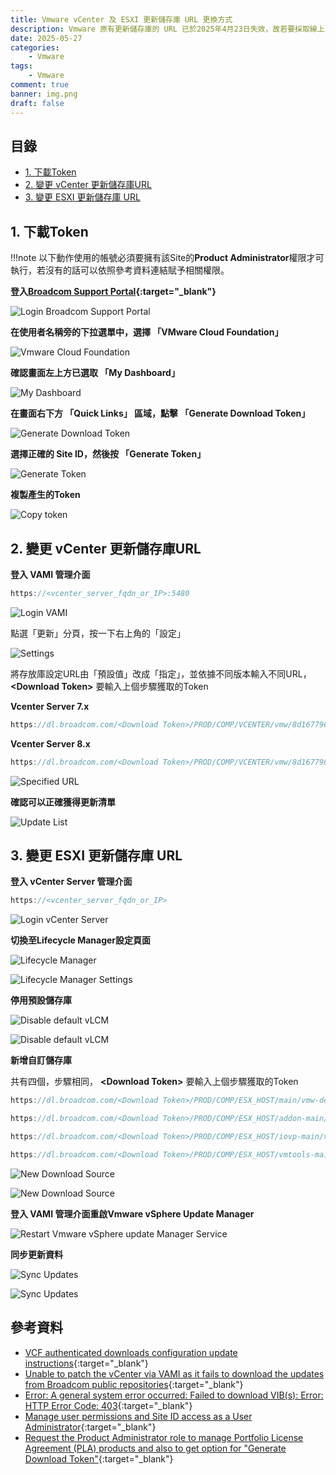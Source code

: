 ```yaml
---
title: Vmware vCenter 及 ESXI 更新儲存庫 URL 更換方式
description: Vmware 原有更新儲存庫的 URL 已於2025年4月23日失效，故若要採取線上更新方式就必須變更相關儲存庫 URL，新的URL 為每位客戶專屬，此篇文章記錄如何手動變更更新儲存庫 URL 方式。
date: 2025-05-27
categories:
    - Vmware
tags:
    - Vmware
comment: true
banner: img.png
draft: false 
---
```


<h2>目錄</h2>

- [1. 下載Token](#1-下載token)
- [2. 變更 vCenter 更新儲存庫URL](#2-變更-vcenter-更新儲存庫url)
- [3. 變更 ESXI 更新儲存庫 URL](#3-變更-esxi-更新儲存庫-url)

<div class="page-break"/>

## 1. 下載Token

!!!note
    以下動作使用的帳號必須要擁有該Site的**Product Administrator**權限才可執行，若沒有的話可以依照參考資料連結賦予相關權限。

**登入[Broadcom Support Portal](https://support.broadcom.com/){:target="_blank"}**

![Login Broadcom Support Portal](images/img-4.png)

<div class="page-break"/>

**在使用者名稱旁的下拉選單中，選擇 「VMware Cloud Foundation」**

![Vmware Cloud Foundation](images/img-1.png)

**確認畫面左上方已選取 「My Dashboard」**

![My Dashboard](images/img-2.png)

**在畫面右下方 「Quick Links」 區域，點擊 「Generate Download Token」**

![Generate Download Token](images/img-3.png)

<div class="page-break"/>

**選擇正確的 Site ID，然後按 「Generate Token」**

![Generate Token](images/img-5.png)

**複製產生的Token**

![Copy token](images/img-6.png)

<div class="page-break"/>

## 2. 變更 vCenter 更新儲存庫URL

**登入 VAMI 管理介面**

```cpp
https://<vcenter_server_fqdn_or_IP>:5480
```

![Login VAMI](images/img-7.png)

<div class="page-break"/>

點選「更新」分頁，按一下右上角的「設定」

![Settings](images/img-8.png)

將存放庫設定URL由「預設值」改成「指定」，並依據不同版本輸入不同URL， **<Download Token\>** 要輸入上個步驟獲取的Token

**Vcenter Server 7.x**

```cpp
https://dl.broadcom.com/<Download Token>/PROD/COMP/VCENTER/vmw/8d167796-34d5-4899-be0a-6daade4005a3/7.0.3.02200
```

**Vcenter Server 8.x**

```cpp
https://dl.broadcom.com/<Download Token>/PROD/COMP/VCENTER/vmw/8d167796-34d5-4899-be0a-6daade4005a3/8.0.3.00400

```

![Specified URL](images/img-9.png)

<div class="page-break"/>

**確認可以正確獲得更新清單**

![Update List](images/img-10.png)

<div class="page-break"/>

## 3. 變更 ESXI 更新儲存庫 URL

**登入 vCenter Server 管理介面**

```cpp
https://<vcenter_server_fqdn_or_IP>
```

![Login vCenter Server](images/img-20.png)

<div class="page-break"/>

**切換至Lifecycle Manager設定頁面**

![Lifecycle Manager](images/img-11.png)

![Lifecycle Manager Settings](images/img-12.png)

<div class="page-break"/>

**停用預設儲存庫**

![Disable default vLCM](images/img-13.png)

![Disable default vLCM](images/img-14.png)

<div class="page-break"/>

**新增自訂儲存庫**

共有四個，步驟相同， **<Download Token\>** 要輸入上個步驟獲取的Token

```cpp
https://dl.broadcom.com/<Download Token>/PROD/COMP/ESX_HOST/main/vmw-depot-index.xml
```

```cpp
https://dl.broadcom.com/<Download Token>/PROD/COMP/ESX_HOST/addon-main/vmw-depot-index.xml
```

```cpp
https://dl.broadcom.com/<Download Token>/PROD/COMP/ESX_HOST/iovp-main/vmw-depot-index.xml
```

```cpp
https://dl.broadcom.com/<Download Token>/PROD/COMP/ESX_HOST/vmtools-main/vmw-depot-index.xml
```

![New Download Source](images/img-15.png)

![New Download Source](images/img-16.png)

<div class="page-break"/>

**登入 VAMI 管理介面重啟Vmware vSphere Update Manager**

![Restart Vmware vSphere update Manager Service](images/img-17.png)

**同步更新資料**

![Sync Updates](images/img-18.png)

![Sync Updates](images/img-19.png)

<div class="page-break"/>

<h2>參考資料</h2>

- [VCF authenticated downloads configuration update instructions](https://knowledge.broadcom.com/external/article/390098){:target="_blank"}
- [Unable to patch the vCenter via VAMI as it fails to download the updates from Broadcom public repositories](https://knowledge.broadcom.com/external/article/390120){:target="_blank"}
- [Error: A general system error occurred: Failed to download VIB(s): Error: HTTP Error Code: 403](https://knowledge.broadcom.com/external/article/390121){:target="_blank"}
- [Manage user permissions and Site ID access as a User Administrator](https://knowledge.broadcom.com/external/article/269883/manage-user-permissions-and-site-id-acce.html){:target="_blank"}
- [Request the Product Administrator role to manage Portfolio License Agreement (PLA) products and also to get option for "Generate Download Token"](https://knowledge.broadcom.com/external/article/206833/request-the-product-administrator-role-t.html){:target="_blank"}